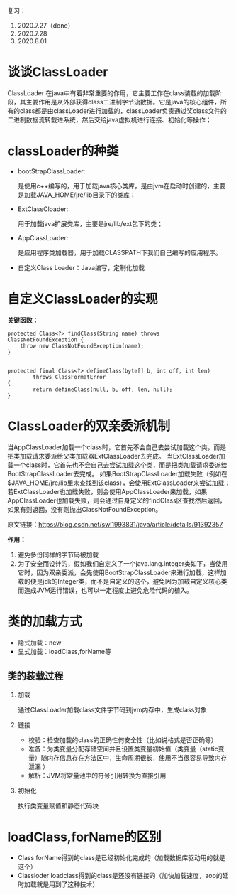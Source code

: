 复习：

1. 2020.7.27（done）
2. 2020.7.28
3. 2020.8.01



# 谈谈ClassLoader

ClassLoader 在java中有着非常重要的作用，它主要工作在class装载的加载阶段，其主要作用是从外部获得class二进制字节流数据。它是java的核心组件，所有的class都是由classLoader进行加载的，classLoader负责通过奖class文件的二进制数据流转载进系统，然后交给java虚拟机进行连接、初始化等操作；



# classLoader的种类

* bootStrapClassLoader:

  是使用c++编写的，用于加载java核心类库，是由jvm在启动时创建的，主要是加载JAVA_HOME/jre/lib目录下的类库；

* ExtClassCloader:

  用于加载java扩展类库，主要是jre/lib/ext包下的类；

* AppClassLoader:

  是应用程序类加载器，用于加载CLASSPATH下我们自己编写的应用程序。

* 自定义Class Loader：Java编写，定制化加载



# 自定义ClassLoader的实现

**关键函数：**

```
protected Class<?> findClass(String name) throws ClassNotFoundException {
    throw new ClassNotFoundException(name);
}


protected final Class<?> defineClass(byte[] b, int off, int len)
        throws ClassFormatError
{
        return defineClass(null, b, off, len, null);
}
```

# ClassLoader的双亲委派机制

当AppClassLoader加载一个class时，它首先不会自己去尝试加载这个类，而是把类加载请求委派给父类加载器ExtClassLoader去完成。
当ExtClassLoader加载一个class时，它首先也不会自己去尝试加载这个类，而是把类加载请求委派给BootStrapClassLoader去完成。
如果BootStrapClassLoader加载失败（例如在$JAVA_HOME/jre/lib里未查找到该class），会使用ExtClassLoader来尝试加载；
若ExtClassLoader也加载失败，则会使用AppClassLoader来加载，如果AppClassLoader也加载失败，则会通过自身定义的findClass区查找然后返回，如果有则返回，没有则抛出ClassNotFoundException。

原文链接：https://blog.csdn.net/swl1993831/java/article/details/91392357



**作用：**

1. 避免多份同样的字节码被加载
2. 为了安全而设计的，假如我们自定义了一个java.lang.Integer类如下，当使用它时，因为双亲委派，会先使用BootStrapClassLoader来进行加载，这样加载的便是jdk的Integer类，而不是自定义的这个，避免因为加载自定义核心类而造成JVM运行错误，也可以一定程度上避免危险代码的植入。



# 类的加载方式

* 隐式加载：new
* 显式加载：loadClass,forName等

## 类的装载过程

1. 加载

   通过ClassLoader加载class文件字节码到jvm内存中，生成class对象

2. 链接

   * 校验：检查加载的class的正确性何安全性（比如说格式是否正确等）
   * 准备：为类变量分配存储空间并且设置类变量初始值（类变量（static变量）随内存信息存在方法区中，生命周期很长，使用不当很容易导致内存泄漏 ）
   * 解析：JVM将常量池中的符号引用转换为直接引用

3. 初始化

   执行类变量赋值和静态代码块

# loadClass,forName的区别

- Class forName得到的class是已经初始化完成的（加载数据库驱动用的就是这个）
- Classloder loadclass得到的class是还没有链接的（加快加载速度，aop的延时加载就是用到了这种技术）





